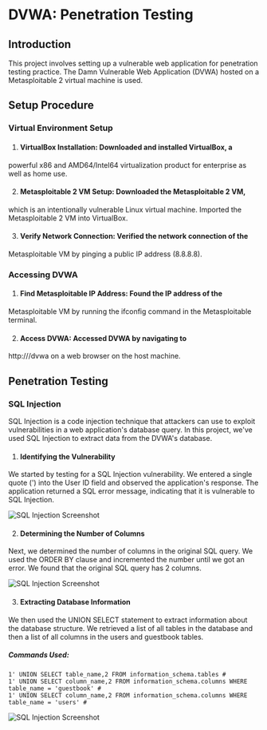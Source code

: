 # DVWA: Penetration Testing

## Introduction

This project involves setting up a vulnerable web application for 
penetration testing practice. The Damn Vulnerable Web Application (DVWA) 
hosted on a Metasploitable 2 virtual machine is used.

## Setup Procedure

### Virtual Environment Setup

1. #### VirtualBox Installation: Downloaded and installed VirtualBox, a 
powerful x86 and AMD64/Intel64 virtualization product for enterprise as 
well as home use.

2. #### Metasploitable 2 VM Setup: Downloaded the Metasploitable 2 VM, 
which is an intentionally vulnerable Linux virtual machine. Imported the 
Metasploitable 2 VM into VirtualBox.

3. #### Verify Network Connection: Verified the network connection of the 
Metasploitable VM by pinging a public IP address (8.8.8.8).

### Accessing DVWA

1. #### Find Metasploitable IP Address: Found the IP address of the 
Metasploitable VM by running the ifconfig command in the Metasploitable 
terminal.

2. #### Access DVWA: Accessed DVWA by navigating to 
http://<metasploitable-ip-address>/dvwa on a web browser on the host 
machine.


## Penetration Testing

### SQL Injection
SQL Injection is a code injection technique that attackers can use to exploit vulnerabilities in a web application's database query. In this project, we've used SQL Injection to extract data from the DVWA's database.

1. #### Identifying the Vulnerability
We started by testing for a SQL Injection vulnerability. We entered a single quote (') into the User ID field and observed the application's response. The application returned a SQL error message, indicating that it is vulnerable to SQL Injection.

![SQL Injection Screenshot](https://user-images.githubusercontent.com/86708110/256084274-161ec019-8b2f-4ff0-bde8-88d521019003.png)

2. #### Determining the Number of Columns
Next, we determined the number of columns in the original SQL query. We used the ORDER BY clause and incremented the number until we got an error. We found that the original SQL query has 2 columns.

![SQL Injection Screenshot](https://user-images.githubusercontent.com/86708110/256084282-1d965870-994e-4bf3-af82-18e44b7f1b87.png)

3. #### Extracting Database Information
We then used the UNION SELECT statement to extract information about the database structure. We retrieved a list of all tables in the database and then a list of all columns in the users and guestbook tables.

##### Commands Used:
```
1' UNION SELECT table_name,2 FROM information_schema.tables #
1' UNION SELECT column_name,2 FROM information_schema.columns WHERE table_name = 'guestbook' #
1' UNION SELECT column_name,2 FROM information_schema.columns WHERE table_name = 'users' #
```

![SQL Injection Screenshot](https://user-images.githubusercontent.com/86708110/256084300-bfb77880-04a3-4005-ab35-fc073d1fde9d.png)